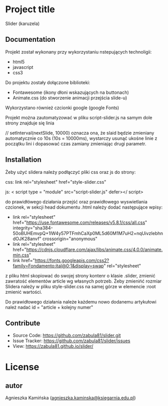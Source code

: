 # Project title
Slider (karuzela)
## Documentation
Projekt został wykonany przy wykorzystaniu nstepujących technoligii:
* html5
* javascript
* css3

Do projektu zostały dołączone biblioteki:
* Fontawesome (ikony dłoni wskazujących na buttonach)
* Animate.css (do stworzenie animacji przejścia slide-u)

Wykorzystano również czcionki google (google Fonts)

Projekt można zautomatyzować w pliku script-slider.js na samym dole strony znajduje się linia

// setInterval(nextSlide, 10000) 
oznacza ona, że slaid będzie zmieniany automatycznie co 10s (10s = 10000ms), wystarczy usunąć ukośne linie z początku lini i dopasować czas zamiany zmieniając drugi parametr.

## Installation
Żeby użyć slidera należy podłączyć pliki css oraz js do strony:

css: link rel="stylesheet" href="style-slider.css"

js:  < script type = "module" src="script-slider.js" defer></ script>

do prawidłówego działania przejść oraz prawidłowego wyswietlania czcionek, w sekcji head dokumentu .html należy dodać następujące wpisy:
* link rel="stylesheet" href="https://use.fontawesome.com/releases/v5.8.1/css/all.css" integrity="sha384-50oBUHEmvpQ+1lW4y57PTFmhCaXp0ML5d60M1M7uH2+nqUivzIebhndOJK28anvf" crossorigin="anonymous"
* link rel="stylesheet" href="https://cdnjs.cloudflare.com/ajax/libs/animate.css/4.0.0/animate.min.css"
* link href="https://fonts.googleapis.com/css2?family=Fondamento:ital@0;1&display=swap" rel="stylesheet"

z pliku html skopiować do swojej strony kontenr o klasie .slider, zmienić zawratość elementów article wg własnych potrzeb.
Żeby zmienińć rozmiar Slidera należy w pliku style-slider.css na samej górze w elemencie :root zmienić wartości.

Do prawidłowego działania należe każdemu nowo dodanemu artykułowi należ nadać id = "article + kolejny numer"

## Contribute
* Source Code: https://github.com/zabula81/slider.git
* Issue Tracker: https://github.com/zabula81/slider/issues
* View: https://zabula81.github.io/slider/

# License

## autor
Agnieszka Kamińska (agnieszka.kaminska@ksiegarnia.edu.pl)


